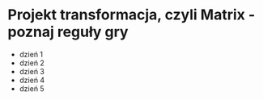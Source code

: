 # Projekt transformacja, czyli Matrix - poznaj reguły gry

- dzień 1
- dzień 2
- dzień 3
- dzień 4
- dzień 5
